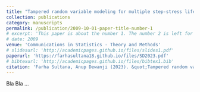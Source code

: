 ```yaml
---
title: "Tampered random variable modeling for multiple step-stress life test"
collection: publications
category: manuscripts
permalink: /publication/2009-10-01-paper-title-number-1
# excerpt: 'This paper is about the number 1. The number 2 is left for future work.'
# date: 2009
venue: 'Communications in Statistics - Theory and Methods'
# slidesurl: 'http://academicpages.github.io/files/slides1.pdf'
paperurl: 'https://farhasultana18.github.io/files/SD2023.pdf'
# bibtexurl: 'http://academicpages.github.io/files/bibtex1.bib'
citation: 'Farha Sultana, Anup Dewanji (2023). &quot;Tampered random variable modeling for multiple step-stress life test.&quot; <i>Communications in Statistics - Theory and Methods</i>. 52(15):5387-5406.'
---
```

Bla Bla ...

